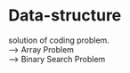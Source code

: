 # Data-structure
solution of coding problem.<br />
--> Array Problem<br />
--> Binary Search Problem

